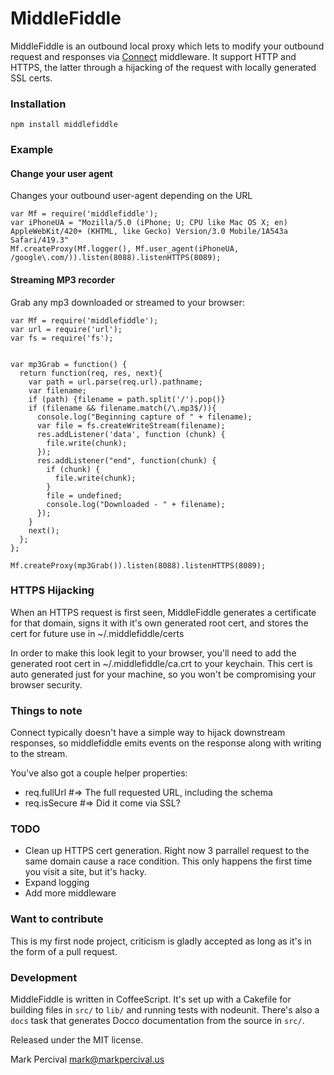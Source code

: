 # MiddleFiddle

MiddleFiddle is an outbound local proxy which lets to modify your outbound request and responses
via [Connect](http://senchalabs.github.com/connect/) middleware. It support HTTP and HTTPS, the
latter through a hijacking of the request with locally generated SSL certs.

### Installation

    npm install middlefiddle

### Example

#### Change your user agent

Changes your outbound user-agent depending on the URL

    var Mf = require('middlefiddle');
    var iPhoneUA = "Mozilla/5.0 (iPhone; U; CPU like Mac OS X; en) AppleWebKit/420+ (KHTML, like Gecko) Version/3.0 Mobile/1A543a Safari/419.3"
    Mf.createProxy(Mf.logger(), Mf.user_agent(iPhoneUA, /google\.com/)).listen(8088).listenHTTPS(8089);

#### Streaming MP3 recorder

Grab any mp3 downloaded or streamed to your browser:

    var Mf = require('middlefiddle');
    var url = require('url');
    var fs = require('fs');


    var mp3Grab = function() {
      return function(req, res, next){
        var path = url.parse(req.url).pathname;
        var filename;
        if (path) {filename = path.split('/').pop()}
        if (filename && filename.match(/\.mp3$/)){
          console.log("Beginning capture of " + filename);
          var file = fs.createWriteStream(filename);
          res.addListener('data', function (chunk) {
            file.write(chunk);
          });
          res.addListener("end", function(chunk) {
            if (chunk) {
              file.write(chunk);
            }
            file = undefined;
            console.log("Downloaded - " + filename);
          });
        }
        next();
      };
    };

    Mf.createProxy(mp3Grab()).listen(8088).listenHTTPS(8089);

### HTTPS Hijacking

When an HTTPS request is first seen, MiddleFiddle generates a certificate for that domain, signs
it with it's own generated root cert, and stores the cert for future use in
~/.middlefiddle/certs

In order to make this look legit to your browser, you'll need to add the generated
root cert in ~/.middlefiddle/ca.crt to your keychain. This cert is auto generated
just for your machine, so you won't be compromising your browser security.

### Things to note

Connect typically doesn't have a simple way to hijack downstream responses, so
middlefiddle emits events on the response along with writing to the stream.

You've also got a couple helper properties:

- req.fullUrl #=> The full requested URL, including the schema
- req.isSecure #=> Did it come via SSL?

### TODO

- Clean up HTTPS cert generation. Right now 3 parrallel request to the same domain cause a race condition.
  This only happens the first time you visit a site, but it's hacky.
- Expand logging
- Add more middleware

### Want to contribute

This is my first node project, criticism is gladly accepted as long as it's in
the form of a pull request.

### Development

MiddleFiddle is written in CoffeeScript. It's set
up with a Cakefile for building files in `src/` to `lib/` and running
tests with nodeunit. There's also a `docs` task that generates Docco
documentation from the source in `src/`.

Released under the MIT license.

Mark Percival <mark@markpercival.us>
